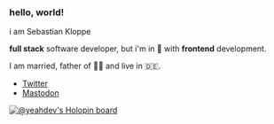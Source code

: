 ### hello, world!

i am Sebastian Kloppe

**full stack** software developer, but i'm in 🤩 with **frontend** development.

I am married, father of 👧👦 and live in 🇩🇪.

- <a rel="me" href="https://twitter.com/flbk_dev">Twitter</a>
- <a rel="me" href="https://mastodon.social/@flbk_dev">Mastodon</a>


[![@yeahdev's Holopin board](https://holopin.io/api/user/board?user=yeahdev)](https://holopin.io/@yeahdev)
